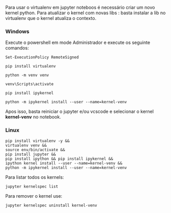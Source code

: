 Para usar o virtualenv em jupyter noteboos é necessário criar um novo kernel python.
Para atualizar o kernel com novas libs : basta instalar a lib no virtualenv que o kernel atualiza o contexto.

### Windows
Execute o powershell em mode Administrador e execute os seguinte comandos:
```
Set-ExecutionPolicy RemoteSigned
```
```
pip install virtualenv
```
```
python -m venv venv
```
```
venv\Scripts\activate
```
```
pip install ipykernel
```
```
python -m ipykernel install --user --name=kernel-venv
```
Apos isso, basta reiniciar o jupyter e/ou vcscode e selecionar o kernel **kernel-venv** no notebook.

### Linux
```
pip install virtualenv -y &&
virtualenv venv &&
source env/bin/activate &&
pip install jupyter &&
pip install ipython && pip install ipykernel &&
ipython kernel install --user --name=kernel-venv &&
python -m ipykernel install --user --name=kernel-venv
```

Para listar todos os kernels:
```
jupyter kernelspec list
```
Para remover o kernel use:
```
jupyter kernelspec uninstall kernel-venv
```
